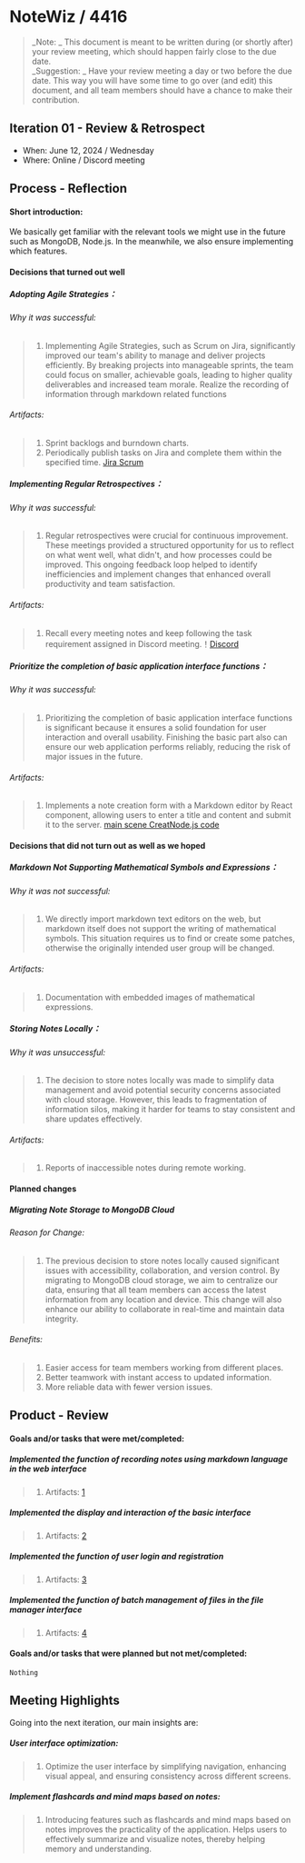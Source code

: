 # NoteWiz / 4416

 > _Note: _ This document is meant to be written during (or shortly after) your review meeting, which should happen fairly close to the due date.      
 > _Suggestion: _ Have your review meeting a day or two before the due date. This way you will have some time to go over (and edit) this document, and all team members should have a chance to make their contribution.

## Iteration 01 - Review & Retrospect
 * When: June 12, 2024 / Wednesday
 * Where: Online / Discord meeting

## Process - Reflection
#### Short introduction:
We basically get familiar with the relevant tools we might use in the future such as MongoDB, Node.js. In the meanwhile, we also ensure implementing which features.

#### Decisions that turned out well
##### Adopting Agile Strategies：
###### Why it was successful:
>1. Implementing Agile Strategies, such as Scrum on Jira, significantly improved our team's ability to manage and deliver projects efficiently. By breaking projects into manageable sprints, the team could focus on smaller, achievable goals, leading to higher quality deliverables and increased team morale. Realize the recording of information through markdown related functions
###### Artifacts:
>1. Sprint backlogs and burndown charts.
>2. Periodically publish tasks on Jira and complete them within the specified time. [Jira Scrum](https://4416-notewiz.atlassian.net/jira/software/projects/SCRUM/boards/1/backlog?atlOrigin=eyJwIjoid2FjIiwiaSI6IjgxNGQzMDZmNmUxYTRlMTU5NmY0ZGJkNjAyODFjMDg4In0%3D&cloudId=8ef22cce-f3df-4731-88cc-9986b13b3648)
##### Implementing Regular Retrospectives：
###### Why it was successful:
>1. Regular retrospectives were crucial for continuous improvement. These meetings provided a structured opportunity for us to reflect on what went well, what didn't, and how processes could be improved. This ongoing feedback loop helped to identify inefficiencies and implement changes that enhanced overall productivity and team satisfaction.
###### Artifacts:
>1. Recall every meeting notes and keep following the task requirement assigned in Discord meeting.！[Discord](1.png)
##### Prioritize the completion of basic application interface functions：
###### Why it was successful:
>1. Prioritizing the completion of basic application interface functions is significant because it ensures a solid foundation for user interaction and overall usability. Finishing the basic part also can ensure our web application performs reliably, reducing the risk of major issues in the future.
###### Artifacts:
>1. Implements a note creation form with a Markdown editor by React component, allowing users to enter a title and content and submit it to the server. [main scene CreatNode.js code](https://github.com/UofT-UTSC-CS-sandbox/final-term-project-4416/blob/main/notewiz/client/src/components/CreateNote.js)

#### Decisions that did not turn out as well as we hoped
##### Markdown Not Supporting Mathematical Symbols and Expressions：
###### Why it was not successful:
>1. We directly import markdown text editors on the web, but markdown itself does not support the writing of mathematical symbols. This situation requires us to find or create some patches, otherwise the originally intended user group will be changed. 
###### Artifacts:
>1. Documentation with embedded images of mathematical expressions.
##### Storing Notes Locally：
###### Why it was unsuccessful:
>1. The decision to store notes locally was made to simplify data management and avoid potential security concerns associated with cloud storage. However, this leads to fragmentation of information silos, making it harder for teams to stay consistent and share updates effectively.
###### Artifacts:
>1. Reports of inaccessible notes during remote working.

#### Planned changes

##### Migrating Note Storage to MongoDB Cloud

###### Reason for Change:
>1. The previous decision to store notes locally caused significant issues with accessibility, collaboration, and version control. By migrating to MongoDB cloud storage, we aim to centralize our data, ensuring that all team members can access the latest information from any location and device. This change will also enhance our ability to collaborate in real-time and maintain data integrity.

###### Benefits:
>1. Easier access for team members working from different places.
>2. Better teamwork with instant access to updated information.
>3. More reliable data with fewer version issues.

## Product - Review

#### Goals and/or tasks that were met/completed:


##### Implemented the function of recording notes using markdown language in the web interface
>1. Artifacts: [1]()

##### Implemented the display and interaction of the basic interface
>1. Artifacts: [2]()

##### Implemented the function of user login and registration
>1. Artifacts: [3]()

##### Implemented the function of batch management of files in the file manager interface
>1. Artifacts: [4]()


#### Goals and/or tasks that were planned but not met/completed:

    Nothing

## Meeting Highlights

Going into the next iteration, our main insights are:

##### User interface optimization:
>1. Optimize the user interface by simplifying navigation, enhancing visual appeal, and ensuring consistency across different screens.

##### Implement flashcards and mind maps based on notes:
>1. Introducing features such as flashcards and mind maps based on notes improves the practicality of the application. Helps users to effectively summarize and visualize notes, thereby helping memory and understanding.
